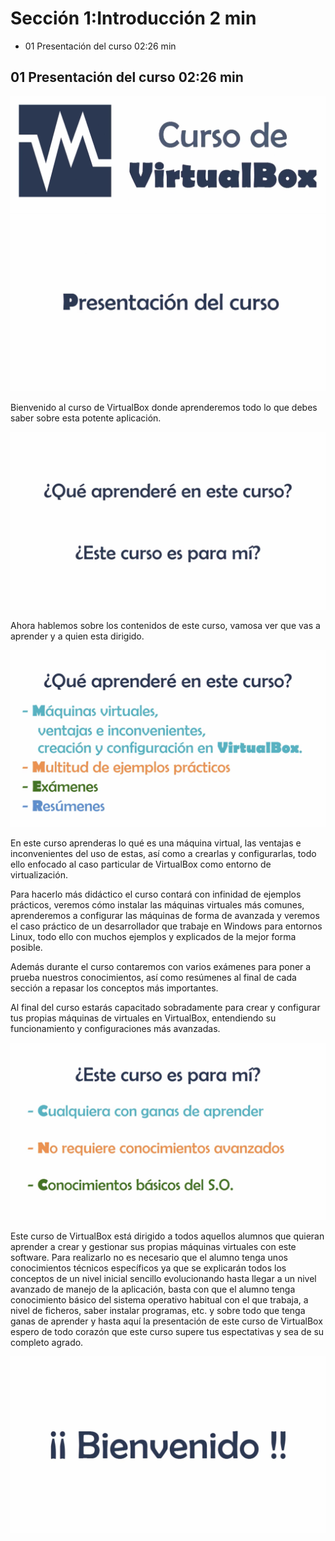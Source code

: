 # Sección 1:Introducción 2 min

   * 01 Presentación del curso 02:26 min


## 01 Presentación del curso 02:26 min

<img src="images/01-00.png">

<img src="images/01-01.png">

Bienvenido al curso de VirtualBox donde aprenderemos todo lo que debes saber sobre esta potente aplicación.

<img src="images/01-02.png">

Ahora hablemos sobre los contenidos de este curso, vamosa ver que vas a aprender y a quien esta dirigido.

<img src="images/01-03.png">

En este curso aprenderas lo qué es una máquina virtual, las ventajas e inconvenientes del uso de estas, así como a crearlas y configurarlas, todo ello enfocado al caso particular de VirtualBox como entorno de virtualización. 

Para hacerlo más didáctico el curso contará con infinidad de ejemplos prácticos, veremos cómo instalar las máquinas virtuales más comunes, aprenderemos a configurar las máquinas de forma de avanzada y veremos el caso práctico de un desarrollador que trabaje en Windows para entornos Linux, todo ello con muchos ejemplos y explicados de la mejor forma posible.

Además durante el curso contaremos con varios exámenes para poner a prueba nuestros conocimientos, así como resúmenes al final de cada sección a repasar los conceptos más importantes.

Al final del curso estarás capacitado sobradamente para crear y configurar tus propias máquinas de virtuales en VirtualBox, entendiendo su funcionamiento y configuraciones más avanzadas.

<img src="images/01-04.png">

Este curso de VirtualBox está dirigido a todos aquellos alumnos que quieran aprender a crear y gestionar sus propias máquinas virtuales con este software. Para realizarlo no es necesario que el alumno tenga unos conocimientos técnicos específicos ya que se explicarán todos los conceptos de un nivel inicial sencillo evolucionando hasta llegar a un nivel avanzado de manejo de la aplicación, basta con que el alumno tenga conocimiento básico del sistema operativo habitual con el que trabaja, a nivel de ficheros, saber instalar programas, etc. y sobre todo que tenga ganas de aprender y hasta aquí la presentación de este curso de VirtualBox espero de todo corazón que este curso supere tus espectativas y sea de su completo agrado.

<img src="images/01-05.png">
